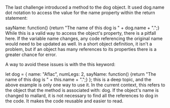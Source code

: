 The last challenge introduced a method to the dog object. It used dog.name dot notation to access the value for the name property within the return statement:

sayName: function() {return "The name of this dog is " + dog.name + ".";}
While this is a valid way to access the object's property, there is a pitfall here. If the variable name changes, any code referencing the original name would need to be updated as well. In a short object definition, it isn't a problem, but if an object has many references to its properties there is a greater chance for error.

A way to avoid these issues is with the this keyword:

let dog = {
  name: "Aflac",
  numLegs: 2,
  sayName: function() {return "The name of this dog is " + this.name + ".";}
};
this is a deep topic, and the above example is only one way to use it. In the current context, this refers to the object that the method is associated with: dog. If the object's name is changed to mallard, it is not necessary to find all the references to dog in the code. It makes the code reusable and easier to read.